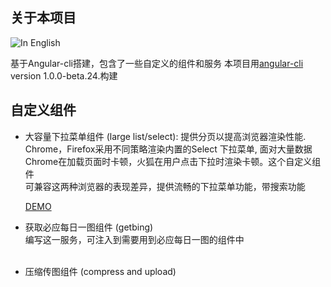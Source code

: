 ## 关于本项目 
![In English](https://github.com/alex2wong/ngx-proj/README_eng)

基于Angular-cli搭建，包含了一些自定义的组件和服务
本项目用[angular-cli](https://github.com/angular/angular-cli) version 1.0.0-beta.24.构建

## 自定义组件
- 大容量下拉菜单组件 (large list/select): 提供分页以提高浏览器渲染性能. <br>
Chrome，Firefox采用不同策略渲染内置的Select 下拉菜单, 面对大量数据 <br>
Chrome在加载页面时卡顿，火狐在用户点击下拉时渲染卡顿。这个自定义组件 <br>
可兼容这两种浏览器的表现差异，提供流畅的下拉菜单功能，带搜索功能

  [DEMO](https://alex2wong.github.io/ngx-proj/dist/) <br>

- 获取必应每日一图组件 (getbing) <br>
编写这一服务，可注入到需要用到必应每日一图的组件中 <br><br>

- 压缩传图组件 (compress and upload)
